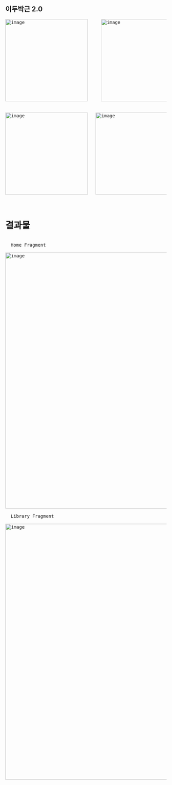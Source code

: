 ## 이두박근 2.0
<PRE>
<img width="257" alt="image" src="https://github.com/jung0302/app/assets/100751116/b3a0f72f-2306-4b41-b1ec-68e829aef849">     <img width="257" alt="image" src="https://github.com/jung0302/app/assets/100751116/0b81489e-951d-4da4-824e-c01970160d2f">


<img width="257" alt="image" src="https://github.com/jung0302/app/assets/100751116/ad06fe07-c286-4d50-b4c0-d2a33a82d94c">   <img width="257" alt="image" src="https://github.com/jung0302/app/assets/100751116/2fbe50a8-5cfb-4a01-8455-97b8e39e7139">     <img width="257" alt="image" src="https://github.com/jung0302/app/assets/100751116/7eca1f3b-5e76-40ec-91b8-5da38503e937">

  </PRE>
  
# 결과물
    
    
 <PRE>
  
  Home Fragment
  
<img width="800" alt="image" src="https://github.com/jung0302/app/assets/100751116/687e6daf-4cef-4cbb-ac24-4e32a21a48e1">

  Library Fragment
  
<img width="800" alt="image" src="https://github.com/jung0302/app/assets/100751116/2072c8a2-ea4c-469b-b2ed-72cbdee5ceab">

</PRE>




